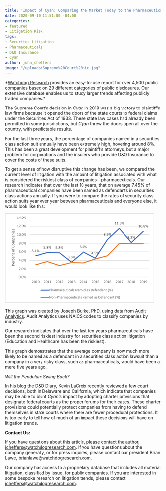```yaml
---
title: 'Impact of Cyan: Comparing the Market Today to the Pharmaceuticals of Yesteryear'
date: 2020-09-10 11:51:00 -04:00
categories:
- featured
- Litigation Risk
tags:
- Securites Litigation
- Pharmaceuticals
- D&O Insurance
- Cyan
author: john_cheffers
image: "/uploads/Supreme%20Court%20pic.jpg"
---
```


\*[Watchdog Research](https://www.watchdogresearch.com/) provides an easy-to-use report for over 4,500 public companies based on 29 different categories of public disclosures. Our extensive database enables us to study larger trends affecting publicly traded companies.\*

The Supreme Court’s decision in *Cyan* in 2018 was a big victory to plaintiff’s law firms because it opened the doors of the state courts to federal claims under the Securities Act of 1933. These state law cases had already been permitted in some jurisdictions, but *Cyan* threw the doors open all over the country, with predictable results.

For the last three years, the percentage of companies named in a securities class action suit annually have been extremely high, hovering around 8%. This has been a great development for plaintiff’s attorneys, but a major problem for corporations and the insurers who provide D&O Insurance to cover the costs of these suits.

To get a sense of how disruptive this change has been, we compared the current level of litigation with the amount of litigation associated with what is considered the riskiest class of companies—pharmaceuticals. Our research indicates that over the last 10 years, that on average 7.45% of pharmaceutical companies have been named as defendants in securities class actions annually. If you were to compare the rates of security class action suits year over year between pharmaceuticals and everyone else, it would look like this:

![Pharma v nonPharma.png](/uploads/Pharma%20v%20nonPharma.png)

This graph was created by Joseph Burke, PhD, using data from [Audit Analytics](https://www.auditanalytics.com/). Audit Analytics uses NAICS codes to classify companies by industry.

Our research indicates that over the last ten years pharmaceuticals have been the second riskiest industry for securities class action litigation (Education and Healthcare has been the riskiest).

This graph demonstrates that the average company is now much more likely to be named as a defendant in a securities class action lawsuit than a company in a very risky class, such as pharmaceuticals, would have been a mere five years ago.

*Will the Pendulum Swing Back?*

In his blog the D&O Diary, Kevin LaCroix recently [reviewed](https://www.dandodiary.com/2020/09/articles/director-and-officer-liability/what-to-watch-in-the-world-of-do-3/) a few court decisions, both in Delaware and California, which indicate that companies may be able to blunt *Cyan’s* impact by adopting charter provisions that designate federal courts as the proper forums for their cases. These charter provisions could potentially protect companies from having to defend themselves in state courts where there are fewer procedural protections. It is too early to tell how of much of an impact these decisions will have on litigation trends.

**Contact Us:**

If you have questions about this article, please contact the author, [jcheffers@watchdogresearch.com](mailto:jcheffers@watchdogresearch.com).  If you have questions about the company generally, or for press inquires, please contact our president Brian Lawe, brianlawe@watchdogresearch.com.

Our company has access to a proprietary database that includes all material litigation, classified by issue, for public companies. If you are interested in some bespoke research on litigation trends, please contact [jcheffers@watchdogresearch.com](mailto:jcheffers@watchdogresearch.com).